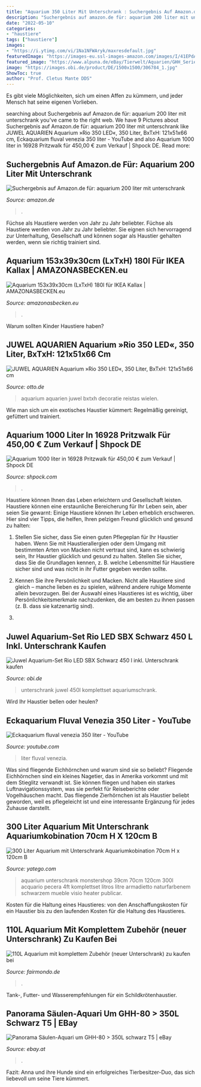 ```yaml
---
title: "Aquarium 350 Liter Mit Unterschrank : Suchergebnis Auf Amazon.de Für: Aquarium 200 Liter Mit Unterschrank"
description: "Suchergebnis auf amazon.de für: aquarium 200 liter mit unterschrank"
date: "2022-05-10"
categories:
- "haustiere"
tags: ["haustiere"]
images:
- "https://i.ytimg.com/vi/1Na1NFWAryk/maxresdefault.jpg"
featuredImage: "https://images-eu.ssl-images-amazon.com/images/I/41EPdA3u1NL._AC_US436_QL65_.jpg"
featured_image: "https://www.alpuna.de/eBay/Tierwelt/Aquarien/GHH_Serie/GHH-80/GHH-80_schwarz_V2_850x655.jpg"
image: "https://images.obi.de/product/DE/1500x1500/306784_1.jpg"
ShowToc: true
author: "Prof. Cletus Mante DDS"
---
```



Es gibt viele Möglichkeiten, sich um einen Affen zu kümmern, und jeder Mensch hat seine eigenen Vorlieben.

	

		
searching about Suchergebnis auf Amazon.de für: aquarium 200 liter mit unterschrank you've came to the right web. We have 9 Pictures about Suchergebnis auf Amazon.de für: aquarium 200 liter mit unterschrank like JUWEL AQUARIEN Aquarium »Rio 350 LED«, 350 Liter, BxTxH: 121x51x66 cm, Eckaquarium fluval venezia 350 liter - YouTube and also Aquarium 1000 liter in 16928 Pritzwalk für 450,00 € zum Verkauf | Shpock DE. Read more:
		
    
## Suchergebnis Auf Amazon.de Für: Aquarium 200 Liter Mit Unterschrank

<img loading=lazy src="https://images-eu.ssl-images-amazon.com/images/I/41EPdA3u1NL._AC_US436_QL65_.jpg" onerror="this.onerror=null;this.src='https://tse1.mm.bing.net/th?id=OIP.DTTKLpHGAiqcQ3Y0Z5PVGgAAAA&amp;pid=15.1';" alt="Suchergebnis auf Amazon.de für: aquarium 200 liter mit unterschrank">

_Source: amazon.de_

>. 

	

Füchse als Haustiere werden von Jahr zu Jahr beliebter.
Füchse als Haustiere werden von Jahr zu Jahr beliebter. Sie eignen sich hervorragend zur Unterhaltung, Gesellschaft und können sogar als Haustier gehalten werden, wenn sie richtig trainiert sind.

    
## Aquarium 153x39x30cm (LxTxH) 180l Für IKEA Kallax | AMAZONASBECKEN.eu

<img loading=lazy src="https://amazonasbecken.eu/wp-content/uploads/2021/05/20200424_215221-2048x1152.jpg" onerror="this.onerror=null;this.src='https://tse3.mm.bing.net/th?id=OIP.LoQc2OKVyc7JhGNp9feFVgHaEK&amp;pid=15.1';" alt="Aquarium 153x39x30cm (LxTxH) 180l für IKEA Kallax | AMAZONASBECKEN.eu">

_Source: amazonasbecken.eu_

>. 

	

Warum sollten Kinder Haustiere haben?

    
## JUWEL AQUARIEN Aquarium »Rio 350 LED«, 350 Liter, BxTxH: 121x51x66 Cm

<img loading=lazy src="https://i.otto.de/i/otto/825518a1-df94-58f4-935f-f47118362553/juwel-aquarien-aquarium-rio-350-led-350-liter-bxtxh-121x51x66-cm-hellbraun.jpg?$formatz$" onerror="this.onerror=null;this.src='https://tse3.mm.bing.net/th?id=OIP.nWMYXFsrzZcfoQlV0GXX9gHaEH&amp;pid=15.1';" alt="JUWEL AQUARIEN Aquarium »Rio 350 LED«, 350 Liter, BxTxH: 121x51x66 cm">

_Source: otto.de_

>aquarium aquarien juwel bxtxh decoratie reistas wielen. 

	

Wie man sich um ein exotisches Haustier kümmert: Regelmäßig gereinigt, gefüttert und trainiert.

    
## Aquarium 1000 Liter In 16928 Pritzwalk Für 450,00 € Zum Verkauf | Shpock DE

<img loading=lazy src="https://webimg.secondhandapp.com/w-i-mgl/5cacdbe5b1ca0d57cf3f0aa0" onerror="this.onerror=null;this.src='https://tse2.mm.bing.net/th?id=OIP.OaU7hPNp6W8iyvBe9Xe7LQHaJa&amp;pid=15.1';" alt="Aquarium 1000 liter in 16928 Pritzwalk für 450,00 € zum Verkauf | Shpock DE">

_Source: shpock.com_

>. 

	

Haustiere können Ihnen das Leben erleichtern und Gesellschaft leisten.
Haustiere können eine erstaunliche Bereicherung für Ihr Leben sein, aber seien Sie gewarnt: Einige Haustiere können Ihr Leben erheblich erschweren. Hier sind vier Tipps, die helfen, Ihren pelzigen Freund glücklich und gesund zu halten:
1. Stellen Sie sicher, dass Sie einen guten Pflegeplan für Ihr Haustier haben. Wenn Sie mit Haustierallergien oder dem Umgang mit bestimmten Arten von Macken nicht vertraut sind, kann es schwierig sein, Ihr Haustier glücklich und gesund zu halten. Stellen Sie sicher, dass Sie die Grundlagen kennen, z. B. welche Lebensmittel für Haustiere sicher sind und was nicht in ihr Futter gegeben werden sollte.

2. Kennen Sie ihre Persönlichkeit und Macken. Nicht alle Haustiere sind gleich – manche lieben es zu spielen, während andere ruhige Momente allein bevorzugen. Bei der Auswahl eines Haustieres ist es wichtig, über Persönlichkeitsmerkmale nachzudenken, die am besten zu ihnen passen (z. B. dass sie katzenartig sind).

3.

    
## Juwel Aquarium-Set Rio LED SBX Schwarz 450 L Inkl. Unterschrank Kaufen

<img loading=lazy src="https://images.obi.de/product/DE/1500x1500/306784_1.jpg" onerror="this.onerror=null;this.src='https://tse4.mm.bing.net/th?id=OIP.AVNUScEy_B4rdE56TiHTRQHaHa&amp;pid=15.1';" alt="Juwel Aquarium-Set Rio LED SBX Schwarz 450 l inkl. Unterschrank kaufen">

_Source: obi.de_

>unterschrank juwel 450l komplettset aquariumschrank. 

	

Wird Ihr Haustier bellen oder heulen?

    
## Eckaquarium Fluval Venezia 350 Liter - YouTube

<img loading=lazy src="https://i.ytimg.com/vi/1Na1NFWAryk/maxresdefault.jpg" onerror="this.onerror=null;this.src='https://tse2.mm.bing.net/th?id=OIP.25jxX8yjjxKbv9DvRRkf1AHaEK&amp;pid=15.1';" alt="Eckaquarium fluval venezia 350 liter - YouTube">

_Source: youtube.com_

>liter fluval venezia. 

	

Was sind fliegende Eichhörnchen und warum sind sie so beliebt?
Fliegende Eichhörnchen sind ein kleines Nagetier, das in Amerika vorkommt und mit dem Stieglitz verwandt ist. Sie können fliegen und haben ein starkes Luftnavigationssystem, was sie perfekt für Reiseberichte oder Vogelhäuschen macht. Das fliegende Zierhörnchen ist als Haustier beliebt geworden, weil es pflegeleicht ist und eine interessante Ergänzung für jedes Zuhause darstellt.

    
## 300 Liter Aquarium Mit Unterschrank Aquariumkobination 70cm H X 120cm B

<img loading=lazy src="https://picture.yatego.com/images/59d74f9daaf8a4.3/e68d0fcb6544c5fb6f0eb7a682474770-kqh/300-liter-aquarium-mit-unterschrank-aquariumkobination-70cm-h-x-120cm-b-x-39cm-t.jpg" onerror="this.onerror=null;this.src='https://tse3.mm.bing.net/th?id=OIP.k4r6uYByk0JyXk-8m_fs3wAAAA&amp;pid=15.1';" alt="300 Liter Aquarium mit Unterschrank Aquariumkobination 70cm H x 120cm B">

_Source: yatego.com_

>aquarium unterschrank monstershop 39cm 70cm 120cm 300l acquario pecera 4ft komplettset litros litre armadietto naturfarbenem schwarzem mueble visio heater publicar. 

	

Kosten für die Haltung eines Haustieres: von den Anschaffungskosten für ein Haustier bis zu den laufenden Kosten für die Haltung des Haustieres.

    
## 110L Aquarium Mit Komplettem Zubehör (neuer Unterschrank) Zu Kaufen Bei

<img loading=lazy src="https://www.fairmondo.de/system/images/016/402/763/original/img_20171217_141656.jpg?1528748876" onerror="this.onerror=null;this.src='https://tse1.mm.bing.net/th?id=OIP.UDoTAzvg0kdZFzAbBCdS6AHaFj&amp;pid=15.1';" alt="110L Aquarium mit komplettem Zubehör (neuer Unterschrank) zu kaufen bei">

_Source: fairmondo.de_

>. 

	

Tank-, Futter- und Wasserempfehlungen für ein Schildkrötenhaustier.

    
## Panorama Säulen-Aquari Um GHH-80 &gt; 350L Schwarz T5 | EBay

<img loading=lazy src="https://www.alpuna.de/eBay/Tierwelt/Aquarien/GHH_Serie/GHH-80/GHH-80_schwarz_V2_850x655.jpg" onerror="this.onerror=null;this.src='https://tse1.mm.bing.net/th?id=OIP.W0_7AEfhfQmYJjtJbgDxbwHaF6&amp;pid=15.1';" alt="Panorama Säulen-Aquari um GHH-80 &gt; 350L schwarz T5 | eBay">

_Source: ebay.at_

>. 

	

Fazit: Anna und ihre Hunde sind ein erfolgreiches Tierbesitzer-Duo, das sich liebevoll um seine Tiere kümmert.

